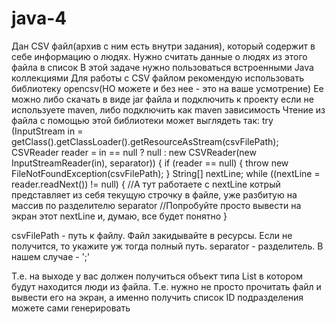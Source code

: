# java-4
Дан CSV файл(архив с ним есть внутри задания), который содержит в себе информацию о людях. Нужно считать данные о людях из этого файла в список
В этой задаче нужно пользоваться встроенными Java  коллекциями
Для работы с CSV файлом рекомендую использовать библиотеку opencsv(НО можете и без нее - это на ваше усмотрение)
Ее можно либо скачать в виде jar  файла и подключить к проекту если не используете maven, либо подключить как maven зависимость
Чтение из файла с помощью этой библиотеки может выглядеть так:
 try (InputStream in = getClass().getClassLoader().getResourceAsStream(csvFilePath);
                CSVReader reader = in == null ? null : new CSVReader(new InputStreamReader(in), separator)) {
            if (reader == null) {
                throw new FileNotFoundException(csvFilePath);
            }
            String[] nextLine;
            while ((nextLine = reader.readNext()) != null) {
           //А тут работаете с nextLine котрый представляет из себя текущую строчку в файле, уже разбитую на массив по разделителю separator
//Попробуйте просто вывести на экран этот nextLine и, думаю, все будет понятно
            }

csvFilePath - путь к файлу. Файл закидывайте в ресурсы. Если не получится, то укажите уж тогда полный путь.
separator - разделитель. В нашем случае  - ';'

Т.е. на выходе у вас должен получиться объект типа List в котором будут находится люди из файла.  Т.е. нужно не просто прочитать файл и вывести его на экран, а именно получить список
ID подразделения можете сами генерировать
